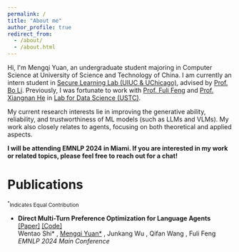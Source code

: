 ```yaml
---
permalink: /
title: "About me"
author_profile: true
redirect_from: 
  - /about/
  - /about.html
---
```

Hi, I'm Mengqi Yuan, an undergraduate student majoring in Computer Science at University of Science and Technology of China. I am currently an intern student in [Secure Learning Lab (UIUC &amp; UChicago)](https://aisecure.github.io/GROUP/index.html), advised by [Prof. Bo Li](https://aisecure.github.io/). Previously, I was fortunate to work with [Prof. Fuli Feng](https://fulifeng.github.io/) and [Prof. Xiangnan He](https://hexiangnan.github.io/) in [Lab for Data Science (USTC)](https://data-science.ustc.edu.cn/_upload/tpl/14/fe/5374/template5374/tour.html).

My current research interests lie in improving the generative ability, reliability, and trustworthiness of ML models (such as LLMs and VLMs). My work also closely relates to agents, focusing on both theoretical and applied aspects.

**I will be attending EMNLP 2024 in Miami. If you are interested in my work or related topics, please feel free to reach out for a chat!**

Publications
============
<small><sup>*</sup>Indicates Equal Contribution</small>

* **Direct Multi-Turn Preference Optimization for Language Agents** [[Paper]](https://arxiv.org/pdf/2406.14868) [[Code]](https://github.com/swt-user/DMPO) <br>
  Wentao Shi* ,  <u>Mengqi Yuan*</u> ,  Junkang Wu ,  Qifan Wang ,  Fuli Feng  <br>
  *EMNLP 2024 Main Conference*
